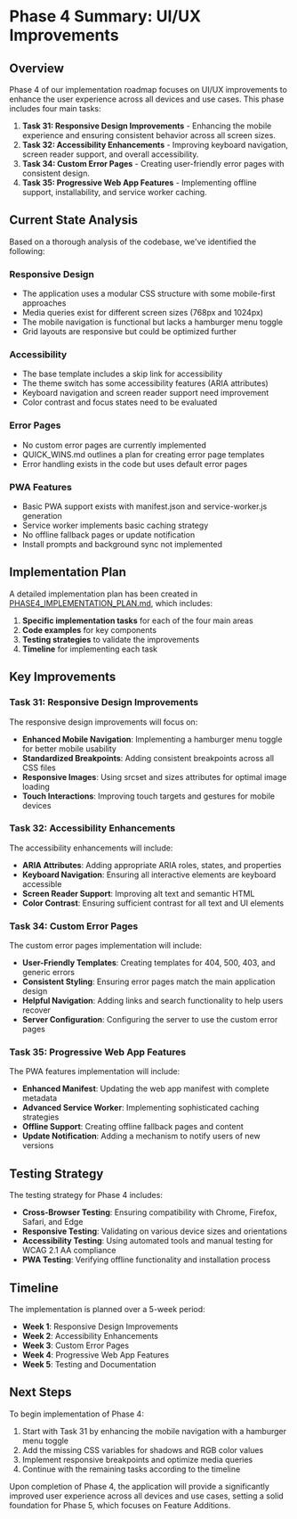 # Phase 4 Summary: UI/UX Improvements

## Overview

Phase 4 of our implementation roadmap focuses on UI/UX improvements to enhance the user experience across all devices and use cases. This phase includes four main tasks:

1. **Task 31: Responsive Design Improvements** - Enhancing the mobile experience and ensuring consistent behavior across all screen sizes.
2. **Task 32: Accessibility Enhancements** - Improving keyboard navigation, screen reader support, and overall accessibility.
3. **Task 34: Custom Error Pages** - Creating user-friendly error pages with consistent design.
4. **Task 35: Progressive Web App Features** - Implementing offline support, installability, and service worker caching.

## Current State Analysis

Based on a thorough analysis of the codebase, we've identified the following:

### Responsive Design
- The application uses a modular CSS structure with some mobile-first approaches
- Media queries exist for different screen sizes (768px and 1024px)
- The mobile navigation is functional but lacks a hamburger menu toggle
- Grid layouts are responsive but could be optimized further

### Accessibility
- The base template includes a skip link for accessibility
- The theme switch has some accessibility features (ARIA attributes)
- Keyboard navigation and screen reader support need improvement
- Color contrast and focus states need to be evaluated

### Error Pages
- No custom error pages are currently implemented
- QUICK_WINS.md outlines a plan for creating error page templates
- Error handling exists in the code but uses default error pages

### PWA Features
- Basic PWA support exists with manifest.json and service-worker.js generation
- Service worker implements basic caching strategy
- No offline fallback pages or update notification
- Install prompts and background sync not implemented

## Implementation Plan

A detailed implementation plan has been created in [PHASE4_IMPLEMENTATION_PLAN.md](PHASE4_IMPLEMENTATION_PLAN.md), which includes:

1. **Specific implementation tasks** for each of the four main areas
2. **Code examples** for key components
3. **Testing strategies** to validate the improvements
4. **Timeline** for implementing each task

## Key Improvements

### Task 31: Responsive Design Improvements

The responsive design improvements will focus on:

- **Enhanced Mobile Navigation**: Implementing a hamburger menu toggle for better mobile usability
- **Standardized Breakpoints**: Adding consistent breakpoints across all CSS files
- **Responsive Images**: Using srcset and sizes attributes for optimal image loading
- **Touch Interactions**: Improving touch targets and gestures for mobile devices

### Task 32: Accessibility Enhancements

The accessibility enhancements will include:

- **ARIA Attributes**: Adding appropriate ARIA roles, states, and properties
- **Keyboard Navigation**: Ensuring all interactive elements are keyboard accessible
- **Screen Reader Support**: Improving alt text and semantic HTML
- **Color Contrast**: Ensuring sufficient contrast for all text and UI elements

### Task 34: Custom Error Pages

The custom error pages implementation will include:

- **User-Friendly Templates**: Creating templates for 404, 500, 403, and generic errors
- **Consistent Styling**: Ensuring error pages match the main application design
- **Helpful Navigation**: Adding links and search functionality to help users recover
- **Server Configuration**: Configuring the server to use the custom error pages

### Task 35: Progressive Web App Features

The PWA features implementation will include:

- **Enhanced Manifest**: Updating the web app manifest with complete metadata
- **Advanced Service Worker**: Implementing sophisticated caching strategies
- **Offline Support**: Creating offline fallback pages and content
- **Update Notification**: Adding a mechanism to notify users of new versions

## Testing Strategy

The testing strategy for Phase 4 includes:

- **Cross-Browser Testing**: Ensuring compatibility with Chrome, Firefox, Safari, and Edge
- **Responsive Testing**: Validating on various device sizes and orientations
- **Accessibility Testing**: Using automated tools and manual testing for WCAG 2.1 AA compliance
- **PWA Testing**: Verifying offline functionality and installation process

## Timeline

The implementation is planned over a 5-week period:

- **Week 1**: Responsive Design Improvements
- **Week 2**: Accessibility Enhancements
- **Week 3**: Custom Error Pages
- **Week 4**: Progressive Web App Features
- **Week 5**: Testing and Documentation

## Next Steps

To begin implementation of Phase 4:

1. Start with Task 31 by enhancing the mobile navigation with a hamburger menu toggle
2. Add the missing CSS variables for shadows and RGB color values
3. Implement responsive breakpoints and optimize media queries
4. Continue with the remaining tasks according to the timeline

Upon completion of Phase 4, the application will provide a significantly improved user experience across all devices and use cases, setting a solid foundation for Phase 5, which focuses on Feature Additions.
